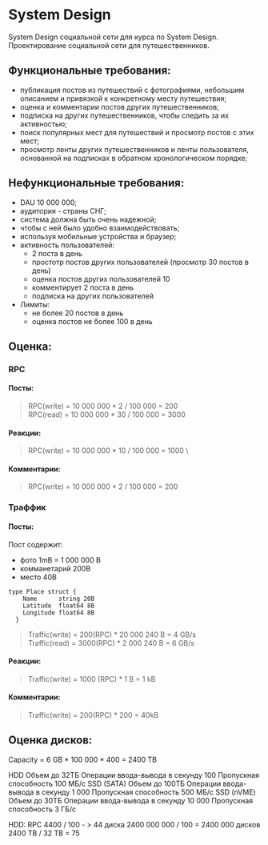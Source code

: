 # System Design 

System Design социальной сети для курса по System Design. Проектирование социальной сети для путешественников. 

## Функциональные требования:
- публикация постов из путешествий с фотографиями, небольшим описанием и привязкой к конкретному месту путешествия;
- оценка и комментарии постов других путешественников;
- подписка на других путешественников, чтобы следить за их активностью;
- поиск популярных мест для путешествий и просмотр постов с этих мест;
- просмотр ленты других путешественников и ленты пользователя, основанной на подписках в обратном хронологическом порядке;

## Нефункциональные требования:
- DAU 10 000 000;
- аудитория - страны СНГ;
- система должна быть очень надежной;
- чтобы с ней было удобно взаимодействовать;
- используя мобильные устройства и браузер;
- активность пользователей:
  - 2 поста в день
  - простотр постов других пользователей (просмотр 30 постов в день)
  - оценка постов других пользователей 10
  - комментирует 2 поста в день
  - подписка на других пользователей
- Лимиты:
  - не более 20 постов в день
  - оценка постов не более 100 в день

## Оценка:
### RPC
#### Посты:  
> RPC(write) = 10 000 000 * 2 / 100 000 = 200 \
> RPC(read) = 10 000 000 * 30 / 100 000 = 3000

#### Реакции:
> RPC(write) = 10 000 000 * 10 / 100 000 = 1000 \

#### Комментарии:
>RPC(write) = 10 000 000 * 2 / 100 000 = 200

### Траффик

#### Посты:
Пост содержит:
- фото 1mB = 1 000 000 B
- комманетарий 200B
- место 40B
``` 
type Place struct {
    Name      string 20B
    Latitude  float64 8B
    Longitude float64 8B
  }
```

> Traffic(write) = 200(RPC) *  20 000 240 B = 4 GB/s\
> Traffic(read) = 3000(RPC) * 2 000 240 B = 6 GB/s

#### Реакции:
> Traffic(write) = 1000 (RPC) * 1 B = 1 kB

#### Комментарии:
>Traffic(write) = 200(RPC) * 200 = 40kB

## Оценка дисков:

Capacity = 6 GB * 100 000 * 400  = 2400 TB

HDD  Объем до 32ТБ Операции ввода-вывода в секунду 100 Пропускная способность 100 МБ/с
SSD (SATA)  Объем до 100ТБ Операции ввода-вывода в секунду 1 000 Пропускная способность 500 МБ/с
SSD (nVME) Объем до 30ТБ Операции ввода-вывода в секунду 10 000 Пропускная способность 3 ГБ/с

HDD: 
RPC 4400 / 100 - > 44 диска
2400 000 000 / 100 = 2400 000 дисков
2400 TB / 32 TB = 75
